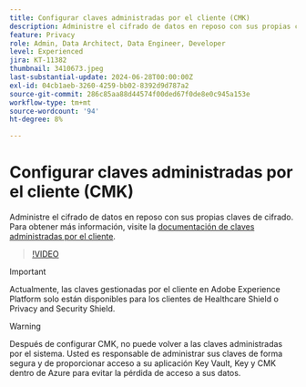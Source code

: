 ```yaml
---
title: Configurar claves administradas por el cliente (CMK)
description: Administre el cifrado de datos en reposo con sus propias claves de cifrado.
feature: Privacy
role: Admin, Data Architect, Data Engineer, Developer
level: Experienced
jira: KT-11382
thumbnail: 3410673.jpeg
last-substantial-update: 2024-06-28T00:00:00Z
exl-id: 04cb1aeb-3260-4259-bb02-8392d9d787a2
source-git-commit: 286c85aa88d44574f00ded67f0de8e0c945a153e
workflow-type: tm+mt
source-wordcount: '94'
ht-degree: 8%

---
```


# Configurar claves administradas por el cliente (CMK)

Administre el cifrado de datos en reposo con sus propias claves de cifrado. Para obtener más información, visite la [documentación de claves administradas por el cliente](https://experienceleague.adobe.com/docs/experience-platform/landing/governance-privacy-security/customer-managed-keys.html).

>[!VIDEO](https://video.tv.adobe.com/v/3410673/?learn=on&enablevpops)

>[!IMPORTANT]
>
> Actualmente, las claves gestionadas por el cliente en Adobe Experience Platform solo están disponibles para los clientes de Healthcare Shield o Privacy and Security Shield.

>[!WARNING]
>
>Después de configurar CMK, no puede volver a las claves administradas por el sistema. Usted es responsable de administrar sus claves de forma segura y de proporcionar acceso a su aplicación Key Vault, Key y CMK dentro de Azure para evitar la pérdida de acceso a sus datos.
